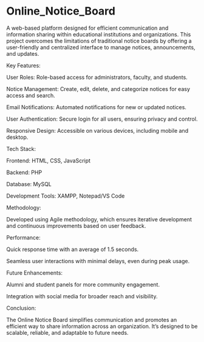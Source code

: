 # Online_Notice_Board

A web-based platform designed for efficient communication and information sharing within educational institutions and organizations. This project overcomes the limitations of traditional notice boards by offering a user-friendly and centralized interface to manage notices, announcements, and updates.

Key Features:

User Roles: Role-based access for administrators, faculty, and students.

Notice Management: Create, edit, delete, and categorize notices for easy access and search.

Email Notifications: Automated notifications for new or updated notices.

User Authentication: Secure login for all users, ensuring privacy and control.

Responsive Design: Accessible on various devices, including mobile and desktop.




Tech Stack:

Frontend: HTML, CSS, JavaScript

Backend: PHP

Database: MySQL

Development Tools: XAMPP, Notepad/VS Code




Methodology:

Developed using Agile methodology, which ensures iterative development and continuous improvements based on user feedback.



Performance:

Quick response time with an average of 1.5 seconds.

Seamless user interactions with minimal delays, even during peak usage.




Future Enhancements:

Alumni and student panels for more community engagement.

Integration with social media for broader reach and visibility.



Conclusion:

The Online Notice Board simplifies communication and promotes an efficient way to share information across an organization. It’s designed to be scalable, reliable, and adaptable to future needs.
